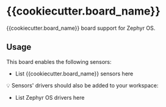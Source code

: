 # {{cookiecutter.board_name}}

{{cookiecutter.board_name}} board support for Zephyr OS.

## Usage
This board enables the following sensors:
- List {{cookiecutter.board_name}} sensors here

:bulb: Sensors' drivers should also be added to your workspace:
- List Zephyr OS drivers here
